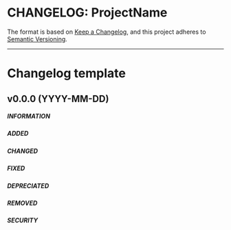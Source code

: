 # CHANGELOG: ProjectName
The format is based on [Keep a Changelog](https://keepachangelog.com/), and this project adheres to [Semantic Versioning](https://semver.org/).

***

# Changelog template

## v0.0.0 (YYYY-MM-DD)
##### INFORMATION   
##### ADDED
##### CHANGED
##### FIXED
##### DEPRECIATED
##### REMOVED
##### SECURITY